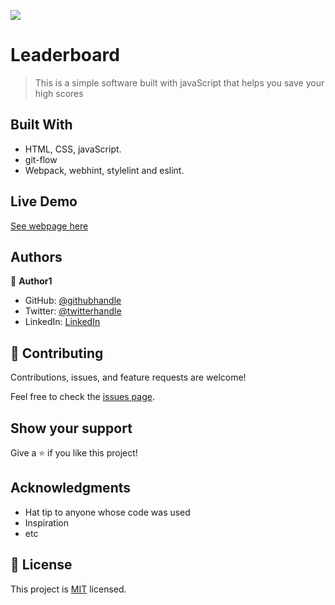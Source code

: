 ![](https://img.shields.io/badge/Microverse-blueviolet)

# Leaderboard

> This is a simple software built with javaScript that helps you save your high scores

## Built With

- HTML, CSS, javaScript.
- git-flow
- Webpack, webhint, stylelint and eslint.

## Live Demo

[See webpage here](https://ibizugbe.github.io/Leaderboard)

## Authors

👤 **Author1**

- GitHub: [@githubhandle](https://github.com/Ibizugbe/)
- Twitter: [@twitterhandle](https://twitter.com/AbrahamIbizugbe)
- LinkedIn: [LinkedIn](https://www.linkedin.com/in/abraham-ibizugbe-763791115/)

## 🤝 Contributing

Contributions, issues, and feature requests are welcome!

Feel free to check the [issues page](https://github.com/Ibizugbe/Todo-list-vanillaJS/issues).

## Show your support

Give a ⭐️ if you like this project!

## Acknowledgments

- Hat tip to anyone whose code was used
- Inspiration
- etc

## 📝 License

This project is [MIT](./MIT.md) licensed.
